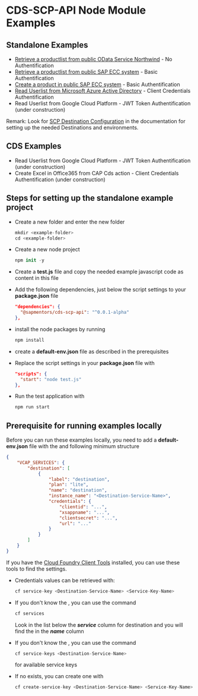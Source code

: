 # CDS-SCP-API Node Module Examples

## Standalone Examples

- [Retrieve a productlist from public OData Service Northwind](./InternetProxy/ReadPublicApiNorthwindWithNoAuthentication.js) - No Authentification
- [Retrieve a productlist from public SAP ECC system](./InternetProxy/ReadProductsOfErpWithBasicAuthentication.js) - Basic Authentification
- [Create a product in public SAP ECC system](./InternetProxy/CreateProductInErpWithBasicAuthentication.js)  - Basic Authentification
- [Read Userlist from Microsoft Azure Active Directory](./InternetProxy/ReadUserlistOfAzureActiveDirectoryWithClientCredentialsAuthentication.js) - Client Credentials  Authentification
- Read Userlist from Google Cloud Platform - JWT Token Authentification (under construction)

Remark: Look for [SCP Destination Configuration](../README.md) in the documentation for setting up the needed Destinations and environments.

## CDS Examples
- Read Userlist from Google Cloud Platform - JWT Token Authentification (under construction)
- Create Excel in Office365 from CAP Cds action - Client Credentials Authentification (under construction)

## Steps for setting up the standalone example project

- Create a new folder and enter the new folder
  ```swift
  mkdir <example-folder>
  cd <example-folder>
  ```

- Create a new node project
  ```swift
  npm init -y
  ```

- Create a **test.js** file and copy the needed example javascript code as content in this file

- Add the following dependencies, just below the script settings to your **package.json** file 
  ```json
  "dependencies": {
    "@sapmentors/cds-scp-api": "^0.0.1-alpha"
  },
  ```

- install the node packages by running 
  ```swift
  npm install
  ```

- create a **default-env.json** file as described in the prerequisites 

- Replace the script settings in your **package.json** file with 
  ```json
  "scripts": {
    "start": "node test.js"
  },
  ```

- Run the test application with
  ```swift
  npm run start
  ```



## Prerequisite for running examples locally

Before you can run these examples locally, you need to add a **default-env.json** file with the and following minimum structure

```json
{ 
    "VCAP_SERVICES": {
        "destination": [
            {
                "label": "destination",
                "plan": "lite",
                "name": "destination",
                "instance_name": "<Destination-Service-Name>",
                "credentials": {
                    "clientid": "...",
                    "xsappname": "...",
                    "clientsecret": "...",
                    "url": "..."
                }
            }
        ]
    }
}
```
If you have the [Cloud Foundry Client Tools](https://developers.sap.com/tutorials/cp-cf-download-cli.html) installed, you can use these tools to find the settings.

- Credentials values can be retrieved with:
  ```swift
  cf service-key <Destination-Service-Name> <Service-Key-Name>
  ```

- If you don't know the  <Destination-Service-Name>, you can use the command
  ```swift
  cf services 
  ```
  Look in the list below the ***service*** column for destination and you will find the <Destination-Service-Name> in the ***name*** column

- If you don't know the <Service-Key-Name>, you can use the command
  ```swift
  cf service-keys <Destination-Service-Name>
  ```
  for available service keys

- If no <Service-Key-Name> exists, you can create one with
  ```swift
  cf create-service-key <Destination-Service-Name> <Service-Key-Name>
  ```

